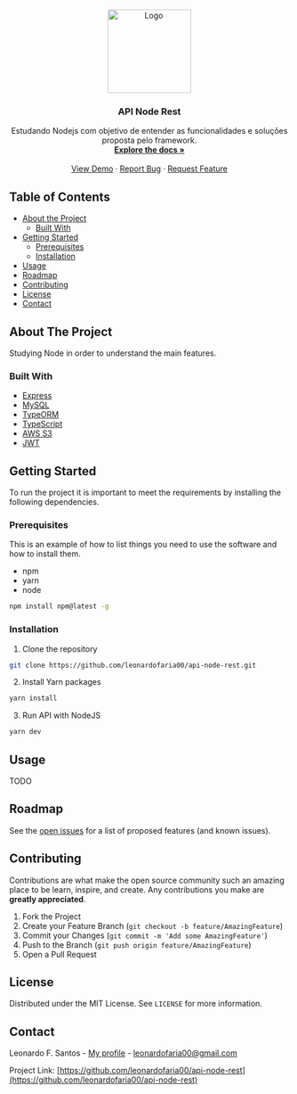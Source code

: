 <!--
*** Thanks for checking out this README Template. If you have a suggestion that would
*** make this better, please fork the repo and create a pull request or simply open
*** an issue with the tag "enhancement".
*** Thanks again! Now go create something AMAZING! :D
-->

<!-- PROJECT SHIELDS -->
<!--
*** I'm using markdown "reference style" links for readability.
*** Reference links are enclosed in brackets [ ] instead of parentheses ( ).
*** See the bottom of this document for the declaration of the reference variables
*** for contributors-url, forks-url, etc. This is an optional, concise syntax you may use.
*** https://www.markdownguide.org/basic-syntax/#reference-style-links
-->

<!-- [![Contributors][contributors-shield]][contributors-url]
[![Forks][forks-shield]][forks-url]
[![Stargazers][stars-shield]][stars-url]
[![Issues][issues-shield]][issues-url]
[![MIT License][license-shield]][license-url]
[![LinkedIn][linkedin-shield]][linkedin-url] -->

<!-- PROJECT LOGO -->
<br />
<p align="center">
  <a href="https://github.com/leonardofaria00/api-node-rest">
    <img src="https://nodejs.org/static/images/logo.svg" alt="Logo" width="150" height="150">
  </a>

  <h3 align="center">API Node Rest</h3>

  <p align="center">
   Estudando Nodejs com objetivo de entender as funcionalidades e soluções proposta pelo framework.
    <br />
    <a href="https://github.com/leonardofaria00/api-node-rest"><strong>Explore the docs »</strong></a>
    <br />
    <br />
    <a href="https://github.com/leonardofaria00/api-node-rest">View Demo</a>
    ·
    <a href="https://github.com/leonardofaria00/api-node-rest/issues">Report Bug</a>
    ·
    <a href="https://github.com/leonardofaria00/api-node-rest/issues">Request Feature</a>
  </p>
</p>

<!-- TABLE OF CONTENTS -->

## Table of Contents

- [About the Project](#about-the-project)
  - [Built With](#built-with)
- [Getting Started](#getting-started)
  - [Prerequisites](#prerequisites)
  - [Installation](#installation)
- [Usage](#usage)
- [Roadmap](#roadmap)
- [Contributing](#contributing)
- [License](#license)
- [Contact](#contact)
<!-- - [Acknowledgements](#acknowledgements) -->

<!-- ABOUT THE PROJECT -->

## About The Project

Studying Node in order to understand the main features.

### Built With

<!-- This section should list any major frameworks that you built your project using. Leave any add-ons/plugins for the acknowledgements section. Here are a few examples. -->

- [Express](https://expressjs.com/)
- [MySQL](https://www.mysql.com/)
- [TypeORM](https://typeorm.io/#/)
- [TypeScript](https://www.typescriptlang.org/)
- [AWS S3](https://aws.amazon.com/pt/s3/)
- [JWT](https://jwt.io/)

<!-- GETTING STARTED -->

## Getting Started

To run the project it is important to meet the requirements by installing the following dependencies.

### Prerequisites

This is an example of how to list things you need to use the software and how to install them.

- npm
- yarn
- node

```sh
npm install npm@latest -g
```

### Installation

<!-- 1. Get a free API Key at [https://example.com](https://example.com) -->

1. Clone the repository

```sh
git clone https://github.com/leonardofaria00/api-node-rest.git
```

2. Install Yarn packages

```sh
yarn install
```

3. Run API with NodeJS

```sh
yarn dev
```

<!-- USAGE EXAMPLES -->

## Usage

<!-- Use this space to show useful examples of how a project can be used. Additional screenshots, code examples and demos work well in this space. You may also link to more resources. -->

TODO

<!-- _For more examples, please refer to the [Documentation](https://example.com)_ -->

<!-- ROADMAP -->

## Roadmap

See the [open issues](https://github.com/leonardofaria00/api-node-rest/issues) for a list of proposed features (and known issues).

<!-- CONTRIBUTING -->

## Contributing

Contributions are what make the open source community such an amazing place to be learn, inspire, and create. Any contributions you make are **greatly appreciated**.

1. Fork the Project
2. Create your Feature Branch (`git checkout -b feature/AmazingFeature`)
3. Commit your Changes (`git commit -m 'Add some AmazingFeature'`)
4. Push to the Branch (`git push origin feature/AmazingFeature`)
5. Open a Pull Request

<!-- LICENSE -->

## License

Distributed under the MIT License. See `LICENSE` for more information.

<!-- CONTACT -->

## Contact

Leonardo F. Santos - [My profile](https://linktr.ee/faria.leo) - leonardofaria00@gmail.com

Project Link: [https://github.com/leonardofaria00/api-node-rest](https://github.com/leonardofaria00/api-node-rest)

<!-- ACKNOWLEDGEMENTS -->

<!-- ## Acknowledgements

- [GitHub Emoji Cheat Sheet](https://www.webpagefx.com/tools/emoji-cheat-sheet)
- [Img Shields](https://shields.io)
- [Choose an Open Source License](https://choosealicense.com)
- [GitHub Pages](https://pages.github.com)
- [Animate.css](https://daneden.github.io/animate.css)
- [Loaders.css](https://connoratherton.com/loaders)
- [Slick Carousel](https://kenwheeler.github.io/slick)
- [Smooth Scroll](https://github.com/cferdinandi/smooth-scroll)
- [Sticky Kit](http://leafo.net/sticky-kit)
- [JVectorMap](http://jvectormap.com)
- [Font Awesome](https://fontawesome.com) -->

<!-- MARKDOWN LINKS & IMAGES -->
<!-- https://www.markdownguide.org/basic-syntax/#reference-style-links -->

<!-- [contributors-shield]: https://img.shields.io/github/contributors/othneildrew/Best-README-Template.svg?style=flat-square
[contributors-url]: https://github.com/othneildrew/Best-README-Template/graphs/contributors
[forks-shield]: https://img.shields.io/github/forks/othneildrew/Best-README-Template.svg?style=flat-square
[forks-url]: https://github.com/othneildrew/Best-README-Template/network/members
[stars-shield]: https://img.shields.io/github/stars/othneildrew/Best-README-Template.svg?style=flat-square
[stars-url]: https://github.com/othneildrew/Best-README-Template/stargazers
[issues-shield]: https://img.shields.io/github/issues/othneildrew/Best-README-Template.svg?style=flat-square
[issues-url]: https://github.com/othneildrew/Best-README-Template/issues
[license-shield]: https://img.shields.io/github/license/othneildrew/Best-README-Template.svg?style=flat-square
[license-url]: https://github.com/othneildrew/Best-README-Template/blob/master/LICENSE.txt
[linkedin-shield]: https://img.shields.io/badge/-LinkedIn-black.svg?style=flat-square&logo=linkedin&colorB=555
[linkedin-url]: https://linkedin.com/in/othneildrew
[product-screenshot]: images/screenshot.png -->

